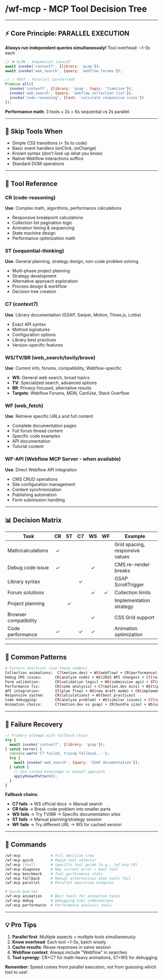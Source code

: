 # /wf-mcp - MCP Tool Decision Tree

---

## ⚡ Core Principle: PARALLEL EXECUTION
**Always run independent queries simultaneously!** Tool overhead: ~1-3s each

```js
// ❌ SLOW - Sequential (avoid)
await invoke('context7', {library: 'gsap'});
await invoke('web_search', {query: 'webflow forums'});

// ✅ FAST - Parallel (preferred)
Promise.all([
  invoke('context7', {library: 'gsap', topic: 'timeline'}),
  invoke('web_search', {query: 'webflow collection list'}),
  invoke('code-reasoning', {task: 'calculate responsive sizes'})
]);
```

**Performance math**: 3 tools × 2s = 6s sequential vs 2s parallel

---

## 🛑 Skip Tools When
- Simple CSS transitions (< 5s to code)
- Basic event handlers (onClick, onChange)
- Known syntax (don't look up what you know)
- Native Webflow interactions suffice
- Standard DOM operations

---

## 🔧 Tool Reference

### **CR** (code-reasoning)
**Use**: Complex math, algorithms, performance calculations
- Responsive breakpoint calculations
- Collection list pagination logic
- Animation timing & sequencing
- State machine design
- Performance optimization math

### **ST** (sequential-thinking)
**Use**: General planning, strategy design, non-code problem solving
- Multi-phase project planning
- Strategy development
- Alternative approach exploration
- Process design & workflow
- Decision tree creation

### **C7** (context7)
**Use**: Library documentation (GSAP, Swiper, Motion, Three.js, Lottie)
- Exact API syntax
- Method signatures
- Configuration options
- Library best practices
- Version-specific features

### **WS/TV/BR** (web_search/tavily/brave)
**Use**: Current info, forums, compatibility, Webflow-specific
- **WS**: General web search, broad topics
- **TV**: Specialized search, advanced options
- **BR**: Privacy-focused, alternative results
- **Targets**: Webflow Forums, MDN, CanIUse, Stack Overflow

### **WF** (web_fetch)
**Use**: Retrieve specific URLs and full content
- Complete documentation pages
- Full forum thread content
- Specific code examples
- API documentation
- Tutorial content

### **WF-API** (Webflow MCP Server - when available)
**Use**: Direct Webflow API integration
- CMS CRUD operations
- Site configuration management
- Content synchronization
- Publishing automation
- Form submission handling

---

## 📊 Decision Matrix

| Task | CR | ST | C7 | WS | WF | Example |
|------|:--:|:--:|:--:|:--:|:--:|---------|
| Math/calculations | ✓ | | | | | Grid spacing, responsive values |
| Debug code issue | ✓ | | | ✓ | | CMS re-render breaks |
| Library syntax | | | ✓ | | | GSAP ScrollTrigger |
| Forum solutions | | | | ✓ | ✓ | Collection limits |
| Project planning | | ✓ | | | | Implementation strategy |
| Browser compatibility | | | | ✓ | | CSS Grid support |
| Code performance | ✓ | | ✓ | ✓ | | Animation optimization |

---

## 🎯 Common Patterns

```bash
# Pattern shortcuts (use these combos)
Collection animations:  C7(motion.dev) + WS(webflow) + CR(performance)
Debug CMS issues:      CR(analyze code) + WS(2025 API changes) + C7(reinit)
Form validation:       CR(validation logic) + WS(submission api) + ST(ux flow)
Performance fix:       CR(code analysis) + C7(motion.dev mini) + WS(tips)
API integration:       ST(plan flow) + WS(new draft mode) + CR(implementation)
Responsive system:     CR(calculations) + WS(best practices)
Code debugging:        CR(analyze problem) + WS(similar issues) + C7(syntax)
Animation choice:      C7(motion.dev vs gsap) + CR(bundle size) + WS(use cases)
```

---

## 🚨 Failure Recovery

```js
// Primary attempt with fallback chain
try {
  await invoke('context7', {library: 'gsap'});
} catch (error) {
  console.warn('C7 failed, trying fallback...');
  try {
    await invoke('web_search', {query: 'GSAP documentation'});
  } catch {
    // Use cached knowledge or manual approach
    applyKnownPattern();
  }
}
```

**Fallback chains**:
- **C7 fails** → WS official docs → Manual search
- **CR fails** → Break code problem into smaller parts
- **WS fails** → Try TV/BR → Specific documentation sites
- **ST fails** → Manual planning/strategy session
- **WF fails** → Try different URL → WS for cached version

---

## 📍 Commands

```bash
/wf-mcp              # Full decision tree
/wf-mcp quick        # Rapid tool selector
/wf-mcp [tool]       # Specific tool guide (e.g., /wf-mcp CR)
/wf-mcp diagnose     # Map current error → best tool
/wf-mcp benchmark    # Tool performance stats
/wf-mcp fallback     # Manual alternatives when tools fail
/wf-mcp parallel     # Parallel execution examples

# Quick queries
/wf-mcp animation    # Best tools for animation tasks
/wf-mcp debug        # Debugging tool combinations
/wf-mcp performance  # Performance analysis tools
```

---

## 💡 Pro Tips

1. **Parallel first**: Multiple aspects = multiple tools simultaneously
2. **Know overhead**: Each tool ~1-3s, batch wisely
3. **Cache results**: Reuse responses in same session
4. **Webflow context**: Always include "Webflow" in searches
5. **Tool synergy**: CR+C7 for math-heavy animations, ST+WS for debugging

**Remember**: Speed comes from parallel execution, not from guessing which tool to use!